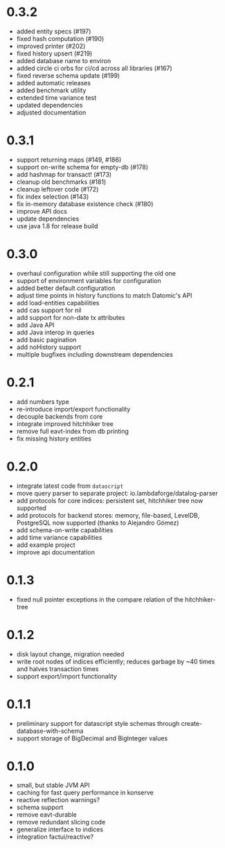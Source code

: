# 0.3.2
- added entity specs (#197)
- fixed hash computation (#190)
- improved printer (#202)
- fixed history upsert (#219)
- added database name to environ 
- added circle ci orbs for ci/cd across all libraries (#167)
- fixed reverse schema update (#199)
- added automatic releases
- added benchmark utility
- extended time variance test 
- updated dependencies
- adjusted documentation

# 0.3.1
- support returning maps (#149, #186)
- support on-write schema for empty-db (#178)
- add hashmap for transact! (#173)
- cleanup old benchmarks (#181)
- cleanup leftover code (#172)
- fix index selection (#143)
- fix in-memory database existence check (#180)
- improve API docs
- update dependencies
- use java 1.8 for release build

# 0.3.0

- overhaul configuration while still supporting the old one
- support of environment variables for configuration 
- added better default configuration
- adjust time points in history functions to match Datomic's API
- add load-entities capabilities
- add cas support for nil 
- add support for non-date tx attributes 
- add Java API
- add Java interop in queries
- add basic pagination
- add noHistory support
- multiple bugfixes including downstream dependencies

# 0.2.1

- add numbers type
- re-introduce import/export functionality
- decouple backends from core
- integrate improved hitchhiker tree
- remove full eavt-index from db printing
- fix missing history entities

# 0.2.0

- integrate latest code from `datascript`
- move query parser to separate project: io.lambdaforge/datalog-parser
- add protocols for core indices: persistent set, hitchhiker tree now supported
- add protocols for backend stores: memory, file-based, LevelDB, PostgreSQL now
  supported (thanks to Alejandro Gómez)
- add schema-on-write capabilities
- add time variance capabilities
- add example project
- improve api documentation

# 0.1.3

- fixed null pointer exceptions in the compare relation of the hitchhiker-tree

# 0.1.2

- disk layout change, migration needed
- write root nodes of indices efficiently; reduces garbage by ~40 times and halves transaction times
- support export/import functionality

# 0.1.1

- preliminary support for datascript style schemas through create-database-with-schema
- support storage of BigDecimal and BigInteger values

# 0.1.0

- small, but stable JVM API
- caching for fast query performance in konserve
- reactive reflection warnings?
- schema support
- remove eavt-durable
- remove redundant slicing code
- generalize interface to indices
- integration factui/reactive?

